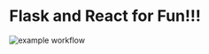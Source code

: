 # Flask and React for Fun!!!

![example workflow](https://github.com/bobbywatson3/testdriven-app-react/actions/workflows/main.yml/badge.svg)
